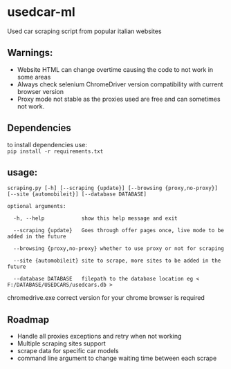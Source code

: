 # usedcar-ml
Used car scraping script from popular italian websites 
## Warnings:  
* Website HTML can change overtime causing the code to not work in some areas
* Always check selenium ChromeDriver version compatibility with current browser version
* Proxy mode not stable as the proxies used are free and can sometimes not work.

## Dependencies
to install dependencies use:  
`pip install -r requirements.txt`

## usage: 
 ```
scraping.py [-h] [--scraping {update}] [--browsing {proxy,no-proxy}] [--site {automobileit}] [--database DATABASE]
 ```
```
optional arguments:  

  -h, --help            show this help message and exit  

  --scraping {update}   Goes through offer pages once, live mode to be added in the future  

  --browsing {proxy,no-proxy} whether to use proxy or not for scraping  

  --site {automobileit} site to scrape, more sites to be added in the future

  --database DATABASE   filepath to the database location eg < F:/DATABASE/USEDCARS/usedcars.db >
   ```

chromedrive.exe correct version for your chrome browser is required

## Roadmap
+ Handle all proxies exceptions and retry when not working
+ Multiple scraping sites support
+ scrape data for specific car models
+ command line argument to change waiting time between each scrape

                

